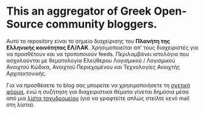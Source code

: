 This an aggregator of Greek Open-Source community bloggers.
==========================================================

Αυτό το repository είναι το σημείο διαχείρισης του **Πλανήτη της Ελληνικής κοινότητας ΕΛ/ΛΑΚ**. Χρησιμοποιείται απ' τους διαχειριστές για να προσθέτουν και να τροποποιούν feeds. Περιλαμβάνει ιστολόγια που ασχολούνται με θεματολογία Ελεύθερου Λογισμικού / Λογισμικού Ανοιχτού Κώδικα, Ανοιχτού Περιεχομένου και Τεχνολογίες Ανοιχτής Αρχιτεκτονικής.

Για να προσθέσετε το blog σας μπορείτε να χρησιμοποιήσετε τη [σχετική φόρμα](http://bit.ly/x2gIJU), ενώ η συζήτηση για διαχειριστικά θέματα γίνεται δημόσια μέσα από μια [λίστα ταχυδρομείου](http://librelist.com/browser/planet/) (για να γραφτείτε απλώς στείλτε κενό mail στη λίστα).

